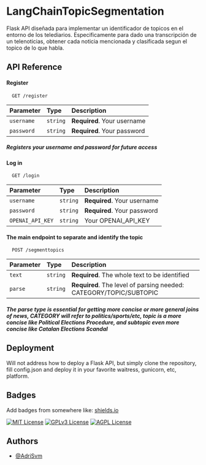 
# LangChainTopicSegmentation

Flask API diseñada para implementar un identificador de topicos en el entorno de los telediarios. Especificamente para dado una transcripción de un telenoticias, obtener cada noticia mencionada y clasificada segun el topico de lo que habla.




## API Reference

#### Register

```http
  GET /register
```

| Parameter | Type     | Description                |
| :-------- | :------- | :------------------------- |
| `username` | `string` | **Required**. Your username |
| `password` | `string` | **Required**. Your password |

##### Registers your username and password for future access

#### Log in

```http
  GET /login
```

| Parameter | Type     | Description                       |
| :-------- | :------- | :-------------------------------- |
| `username` | `string` | **Required**. Your username |
| `password` | `string` | **Required**. Your password |
| `OPENAI_API_KEY` | `string` | Your OPENAI_API_KEY |

#### The main endpoint to separate and identify the topic

```http
  POST /segmenttopics
```

| Parameter | Type     | Description                       |
| :-------- | :------- | :-------------------------------- |
| `text` | `string` | **Required**. The whole text to be identified |
| `parse` | `string` | **Required**. The level of parsing needed: CATEGORY/TOPIC/SUBTOPIC |

##### The parse type is essential for getting more concise or more general joins of news, CATEGORY will refer to politics/sports/etc, topic is a more concise like Political Elections Procedure, and subtopic even more concise like Catalan Elections Scandal


## Deployment

Will not address how to deploy a Flask API, but simply clone the repository, fill config.json and deploy it in your favorite waitress, gunicorn, etc, platform.



## Badges

Add badges from somewhere like: [shields.io](https://shields.io/)

[![MIT License](https://img.shields.io/badge/License-MIT-green.svg)](https://choosealicense.com/licenses/mit/)
[![GPLv3 License](https://img.shields.io/badge/License-GPL%20v3-yellow.svg)](https://opensource.org/licenses/)
[![AGPL License](https://img.shields.io/badge/license-AGPL-blue.svg)](http://www.gnu.org/licenses/agpl-3.0)


## Authors

- [@AdriSvm](https://github.com/AdriSvm)

